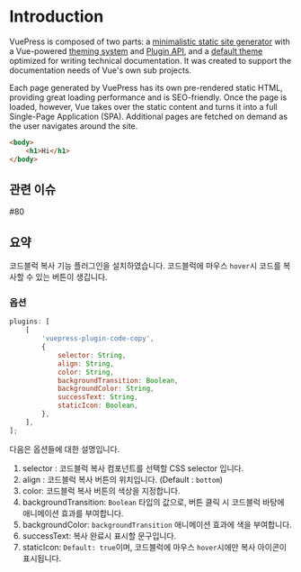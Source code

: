 # Introduction

VuePress is composed of two parts: a [minimalistic static site generator](https://github.com/vuejs/vuepress/tree/master/packages/%40vuepress/core) with a Vue-powered [theming system](https://v1.vuepress.vuejs.org/theme/) and [Plugin API](https://v1.vuepress.vuejs.org/plugin/), and a [default theme](https://v1.vuepress.vuejs.org/theme/default-theme-config.html) optimized for writing technical documentation. It was created to support the documentation needs of Vue's own sub projects.

Each page generated by VuePress has its own pre-rendered static HTML, providing great loading performance and is SEO-friendly. Once the page is loaded, however, Vue takes over the static content and turns it into a full Single-Page Application (SPA). Additional pages are fetched on demand as the user navigates around the site.

```html
<body>
    <h1>Hi</h1>
</body>
```

## 관련 이슈

#80

## 요약

코드블럭 복사 기능 플러그인을 설치하였습니다.
코드블럭에 마우스 `hover`시 코드를 복사할 수 있는 버튼이 생깁니다.

### 옵션

```js
plugins: [
    [
        'vuepress-plugin-code-copy',
        {
            selector: String,
            align: String,
            color: String,
            backgroundTransition: Boolean,
            backgroundColor: String,
            successText: String,
            staticIcon: Boolean,
        },
    ],
];
```

다음은 옵션들에 대한 설명입니다.

1. selector : 코드블럭 복사 컴포넌트를 선택할 CSS selector 입니다.
2. align : 코드블럭 복사 버튼의 위치입니다. (Default : `bottom`)
3. color: 코드블럭 복사 버튼의 색상을 지정합니다.
4. backgroundTransition: `Boolean` 타입의 값으로, 버튼 클릭 시 코드블럭 바탕에 애니메이션 효과를 부여합니다.
5. backgroundColor: `backgroundTransition` 애니메이션 효과에 색을 부여합니다.
6. successText: 복사 완료시 표시할 문구입니다.
7. staticIcon: `Default: true`이며,  코드블럭에 마우스 `hover`시에만 복사 아이콘이 표시됩니다.
